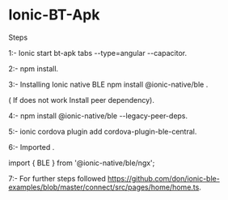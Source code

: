 # Ionic-BT-Apk

Steps 

1:- Ionic start bt-apk tabs --type=angular --capacitor.


2:- npm install.


3:- Installing Ionic native BLE npm install @ionic-native/ble .


( If does not work Install peer dependency).


4:- npm install @ionic-native/ble --legacy-peer-deps.


5:- ionic cordova plugin add cordova-plugin-ble-central.

6:- Imported .

import { BLE } from '@ionic-native/ble/ngx';

7:- For further steps followed https://github.com/don/ionic-ble-examples/blob/master/connect/src/pages/home/home.ts.
